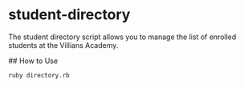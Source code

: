# student-directory

The student directory script allows you to manage the list of enrolled students at the Villians Academy. 

## How to Use 

```shell 
ruby directory.rb
```